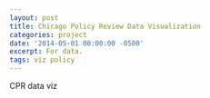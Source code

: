 ```yaml
---
layout: post
title: Chicago Policy Review Data Visualization
categories: project
date: '2014-05-01 00:00:00 -0500'
excerpt: For data.
tags: viz policy
---
```


CPR data viz